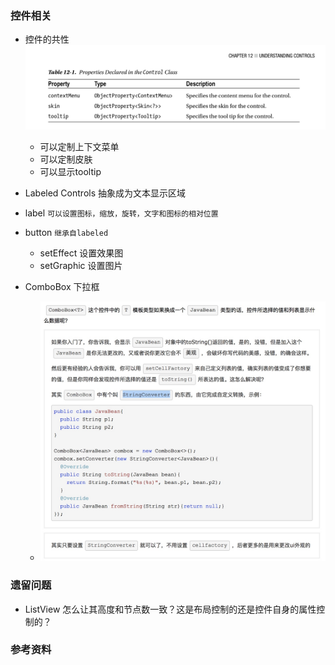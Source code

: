 
### 控件相关
+ 控件的共性
![-w898](media/15372838303277.jpg)
    + 可以定制上下文菜单
    + 可以定制皮肤
    + 可以显示tooltip
+ Labeled Controls 抽象成为文本显示区域

+ label `可以设置图标，缩放，旋转，文字和图标的相对位置`
+ button `继承自labeled`
    + setEffect 设置效果图
    + setGraphic 设置图片
    
+ ComboBox 下拉框
    + ![-w649](media/15372798338331.jpg)


### 遗留问题
+ ListView 怎么让其高度和节点数一致？这是布局控制的还是控件自身的属性控制的？

### 参考资料
